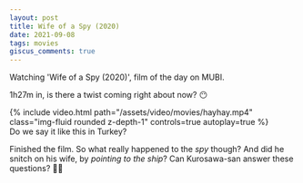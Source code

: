 ```yaml
---
layout: post
title: Wife of a Spy (2020)
date: 2021-09-08
tags: movies
giscus_comments: true
---
```


Watching 'Wife of a Spy (2020)', film of the day on MUBI.

1h27m in, is there a twist coming right about now? 😶

<div class="row">
    <div class="col-sm mt-3 mt-md-0">
        {% include video.html path="/assets/video/movies/hayhay.mp4" class="img-fluid rounded z-depth-1" controls=true autoplay=true %}
        <div class="caption">
            Do we say it like this in Turkey?
        </div>
    </div>
</div>

Finished the film. So what really happened to the _spy_ though? And did he snitch on his wife, by _pointing to the ship_? Can Kurosawa-san answer these questions? 🤷‍♂️
